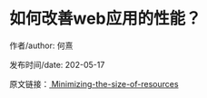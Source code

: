 <!--
 * @Author: your name
 * @Date: 2020-05-17 15:37:48
 * @LastEditTime: 2020-05-17 15:46:57
 * @LastEditors: Please set LastEditors
 * @Description: In User Settings Edit
 * @FilePath: /jekyll-now-master/_posts/220-05-17-how-to-improve-performance.md
--> 

<html>
<h1 class="title">如何改善web应用的性能？</h1>
<p>作者/author: <span>何熹</span></p>
<p>发布时间/date: <span>202-05-17</span></p>

<div class="blog-content">
原文链接：<a href="https://ui.toast.com/fe-guide/en_PERFORMANCE/#minimizing-the-size-of-resources" > Minimizing-the-size-of-resources</a>
</div>
</html>

<style>
.title{
    text-aligin:center;
    
}
</style>